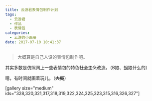 ```yaml
---
title: 云游君表情包制作计划
tags:
  - 云游君
  - 作品
  - 表情包
categories:
  - 云游的小画册
date: 2017-07-10 10:41:37
---
```


> 大概算是自己人设的表情包制作吧。

<!-- more -->

其实多数是仿照网上一些表情包的特色<del>社会主义</del>改造。（B娘、蛆娘什么的）

嗯，有时间就画着玩儿。（<del>大概</del>）

[gallery size="medium" ids="328,320,321,317,318,319,322,324,325,323,315,316,326,327"]